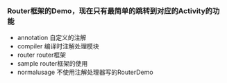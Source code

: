 ### Router框架的Demo，现在只有最简单的跳转到对应的Activity的功能

- annotation 自定义的注解
- compiler 编译时注解处理模块
- router router框架
- sample router框架的使用
- normalusage 不使用注解处理器写的RouterDemo